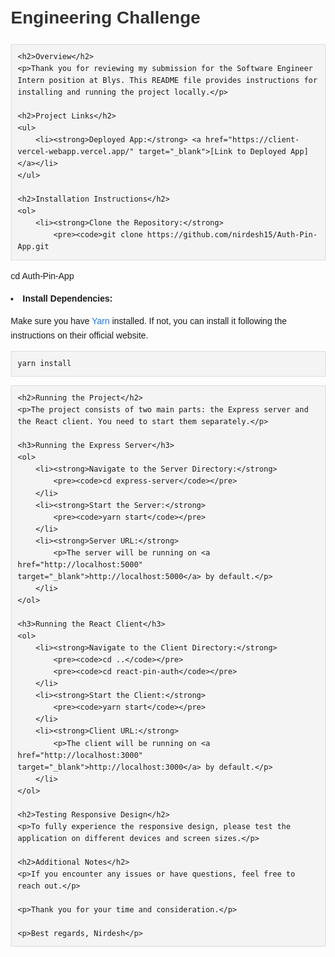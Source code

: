 <!DOCTYPE html>
<html lang="en">
<head>
    <meta charset="UTF-8">
    <meta name="viewport" content="width=device-width, initial-scale=1.0">
    <title>Engineering Challenge - README</title>
    <style>
        body {
            font-family: Arial, sans-serif;
            line-height: 1.6;
            margin: 20px;
        }
        h1, h2, h3 {
            color: #333;
        }
        pre {
            background: #f4f4f4;
            padding: 10px;
            border: 1px solid #ddd;
            overflow: auto;
        }
        a {
            color: #1a73e8;
            text-decoration: none;
        }
        a:hover {
            text-decoration: underline;
        }
    </style>
</head>
<body>
    <h1>Engineering Challenge</h1>

    <h2>Overview</h2>
    <p>Thank you for reviewing my submission for the Software Engineer Intern position at Blys. This README file provides instructions for installing and running the project locally.</p>

    <h2>Project Links</h2>
    <ul>
        <li><strong>Deployed App:</strong> <a href="https://client-vercel-webapp.vercel.app/" target="_blank">[Link to Deployed App]</a></li>
    </ul>

    <h2>Installation Instructions</h2>
    <ol>
        <li><strong>Clone the Repository:</strong>
            <pre><code>git clone https://github.com/nirdesh15/Auth-Pin-App.git
cd Auth-Pin-App</code></pre>
        </li>
        <li><strong>Install Dependencies:</strong>
            <p>Make sure you have <a href="https://yarnpkg.com/" target="_blank">Yarn</a> installed. If not, you can install it following the instructions on their official website.</p>
            <pre><code>yarn install</code></pre>
        </li>
    </ol>

    <h2>Running the Project</h2>
    <p>The project consists of two main parts: the Express server and the React client. You need to start them separately.</p>
    
    <h3>Running the Express Server</h3>
    <ol>
        <li><strong>Navigate to the Server Directory:</strong>
            <pre><code>cd express-server</code></pre>
        </li>
        <li><strong>Start the Server:</strong>
            <pre><code>yarn start</code></pre>
        </li>
        <li><strong>Server URL:</strong>
            <p>The server will be running on <a href="http://localhost:5000" target="_blank">http://localhost:5000</a> by default.</p>
        </li>
    </ol>

    <h3>Running the React Client</h3>
    <ol>
        <li><strong>Navigate to the Client Directory:</strong>
            <pre><code>cd ..</code></pre>
            <pre><code>cd react-pin-auth</code></pre>
        </li>
        <li><strong>Start the Client:</strong>
            <pre><code>yarn start</code></pre>
        </li>
        <li><strong>Client URL:</strong>
            <p>The client will be running on <a href="http://localhost:3000" target="_blank">http://localhost:3000</a> by default.</p>
        </li>
    </ol>

    <h2>Testing Responsive Design</h2>
    <p>To fully experience the responsive design, please test the application on different devices and screen sizes.</p>

    <h2>Additional Notes</h2>
    <p>If you encounter any issues or have questions, feel free to reach out.</p>

    <p>Thank you for your time and consideration.</p>

    <p>Best regards, Nirdesh</p>
</body>
</html>
